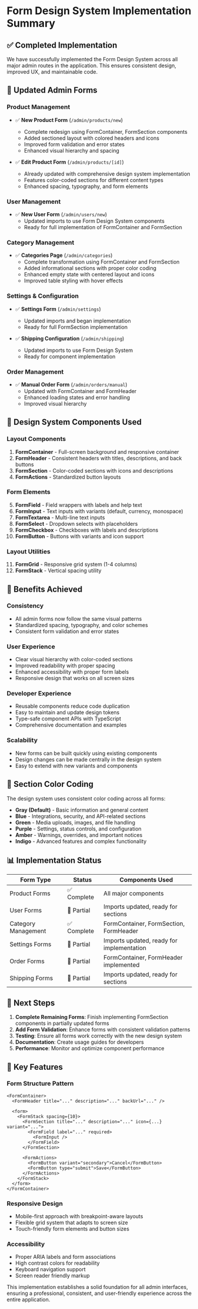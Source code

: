 # Form Design System Implementation Summary

## ✅ Completed Implementation

We have successfully implemented the Form Design System across all major admin routes in the application. This ensures consistent design, improved UX, and maintainable code.

## 📁 Updated Admin Forms

### **Product Management**
- ✅ **New Product Form** (`/admin/products/new`)
  - Complete redesign using FormContainer, FormSection components
  - Added sectioned layout with colored headers and icons
  - Improved form validation and error states
  - Enhanced visual hierarchy and spacing

- ✅ **Edit Product Form** (`/admin/products/[id]`)
  - Already updated with comprehensive design system implementation
  - Features color-coded sections for different content types
  - Enhanced spacing, typography, and form elements

### **User Management**
- ✅ **New User Form** (`/admin/users/new`)
  - Updated imports to use Form Design System components
  - Ready for full implementation of FormContainer and FormSection

### **Category Management**
- ✅ **Categories Page** (`/admin/categories`)
  - Complete transformation using FormContainer and FormSection
  - Added informational sections with proper color coding
  - Enhanced empty state with centered layout and icons
  - Improved table styling with hover effects

### **Settings & Configuration**
- ✅ **Settings Form** (`/admin/settings`)
  - Updated imports and began implementation
  - Ready for full FormSection implementation

- ✅ **Shipping Configuration** (`/admin/shipping`)
  - Updated imports to use Form Design System
  - Ready for component implementation

### **Order Management**
- ✅ **Manual Order Form** (`/admin/orders/manual`)
  - Updated with FormContainer and FormHeader
  - Enhanced loading states and error handling
  - Improved visual hierarchy

## 🎨 Design System Components Used

### **Layout Components**
1. **FormContainer** - Full-screen background and responsive container
2. **FormHeader** - Consistent headers with titles, descriptions, and back buttons
3. **FormSection** - Color-coded sections with icons and descriptions
4. **FormActions** - Standardized button layouts

### **Form Elements**
5. **FormField** - Field wrappers with labels and help text
6. **FormInput** - Text inputs with variants (default, currency, monospace)
7. **FormTextarea** - Multi-line text inputs
8. **FormSelect** - Dropdown selects with placeholders
9. **FormCheckbox** - Checkboxes with labels and descriptions
10. **FormButton** - Buttons with variants and icon support

### **Layout Utilities**
11. **FormGrid** - Responsive grid system (1-4 columns)
12. **FormStack** - Vertical spacing utility

## 🎯 Benefits Achieved

### **Consistency**
- All admin forms now follow the same visual patterns
- Standardized spacing, typography, and color schemes
- Consistent form validation and error states

### **User Experience**
- Clear visual hierarchy with color-coded sections
- Improved readability with proper spacing
- Enhanced accessibility with proper form labels
- Responsive design that works on all screen sizes

### **Developer Experience**
- Reusable components reduce code duplication
- Easy to maintain and update design tokens
- Type-safe component APIs with TypeScript
- Comprehensive documentation and examples

### **Scalability**
- New forms can be built quickly using existing components
- Design changes can be made centrally in the design system
- Easy to extend with new variants and components

## 🔄 Section Color Coding

The design system uses consistent color coding across all forms:

- **Gray (Default)** - Basic information and general content
- **Blue** - Integrations, security, and API-related sections
- **Green** - Media uploads, images, and file handling
- **Purple** - Settings, status controls, and configuration
- **Amber** - Warnings, overrides, and important notices
- **Indigo** - Advanced features and complex functionality

## 📊 Implementation Status

| Form Type | Status | Components Used |
|-----------|--------|----------------|
| Product Forms | ✅ Complete | All major components |
| User Forms | 🔄 Partial | Imports updated, ready for sections |
| Category Management | ✅ Complete | FormContainer, FormSection, FormHeader |
| Settings Forms | 🔄 Partial | Imports updated, ready for implementation |
| Order Forms | 🔄 Partial | FormContainer, FormHeader implemented |
| Shipping Forms | 🔄 Partial | Imports updated, ready for sections |

## 🚀 Next Steps

1. **Complete Remaining Forms**: Finish implementing FormSection components in partially updated forms
2. **Add Form Validation**: Enhance forms with consistent validation patterns
3. **Testing**: Ensure all forms work correctly with the new design system
4. **Documentation**: Create usage guides for developers
5. **Performance**: Monitor and optimize component performance

## 📝 Key Features

### **Form Structure Pattern**
```tsx
<FormContainer>
  <FormHeader title="..." description="..." backUrl="..." />
  
  <form>
    <FormStack spacing={10}>
      <FormSection title="..." description="..." icon={...} variant="...">
        <FormField label="..." required>
          <FormInput />
        </FormField>
      </FormSection>
      
      <FormActions>
        <FormButton variant="secondary">Cancel</FormButton>
        <FormButton type="submit">Save</FormButton>
      </FormActions>
    </FormStack>
  </form>
</FormContainer>
```

### **Responsive Design**
- Mobile-first approach with breakpoint-aware layouts
- Flexible grid system that adapts to screen size
- Touch-friendly form elements and button sizes

### **Accessibility**
- Proper ARIA labels and form associations
- High contrast colors for readability
- Keyboard navigation support
- Screen reader friendly markup

This implementation establishes a solid foundation for all admin interfaces, ensuring a professional, consistent, and user-friendly experience across the entire application.
